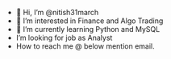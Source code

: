- 👋 Hi, I’m @nitish31march
- 👀 I’m interested in Finance and Algo Trading
- 🌱 I’m currently learning Python and MySQL
-  I’m looking for job as Analyst
-  How to reach me @ below mention email.

<!---
nitish31march/nitish31march is a ✨ special ✨ repository because its `README.md` (this file) appears on your GitHub profile.
You can click the Preview link to take a look at your changes.
--->
